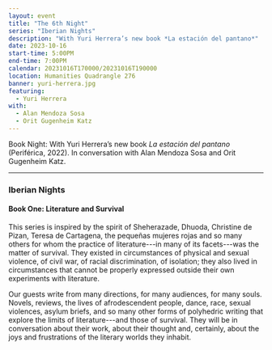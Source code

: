 ```yaml
---
layout: event
title: "The 6th Night"
series: "Iberian Nights"
description: "With Yuri Herrera’s new book *La estación del pantano*"
date: 2023-10-16
start-time: 5:00PM
end-time: 7:00PM
calendar: 20231016T170000/20231016T190000
location: Humanities Quadrangle 276
banner: yuri-herrera.jpg
featuring:
  - Yuri Herrera
with:
  - Alan Mendoza Sosa
  - Orit Gugenheim Katz
---
```


Book Night: With Yuri Herrera’s new book _La estación del pantano_ (Periférica, 2022). In conversation with Alan Mendoza Sosa and Orit Gugenheim Katz.

---

### Iberian Nights

#### Book One: Literature and Survival

This series is inspired by the spirit of Sheherazade, Dhuoda, Christine de Pizan, Teresa de Cartagena, the pequeñas mujeres rojas and so many others for whom the practice of literature---in many of its facets---was the matter of survival. They existed in circumstances of physical and sexual violence, of civil war, of racial discrimination, of isolation; they also lived in circumstances that cannot be properly expressed outside their own experiments with literature.

Our guests write from many directions, for many audiences, for many souls. Novels, reviews, the lives of afrodescendent people, dance, race, sexual violences, asylum briefs, and so many other forms of polyhedric writing that explore the limits of literature---and those of survival. They will be in conversation about their work, about their thought and, certainly, about the joys and frustrations of the literary worlds they inhabit.
